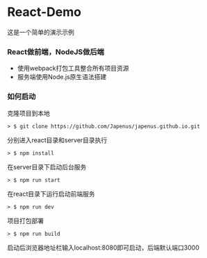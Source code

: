 # React-Demo
这是一个简单的演示示例
### React做前端，NodeJS做后端

* 使用webpack打包工具整合所有项目资源
* 服务端使用Node.js原生语法搭建
### 如何启动

克隆项目到本地

```
> $ git clone https://github.com/Japenus/japenus.github.io.git
```

分别进入react目录和server目录执行

```
> $ npm install
```

在server目录下启动后台服务

```
> $ npm run start
```

在react目录下运行启动前端服务

```
> $ npm run dev
```
项目打包部署

```
> $ npm run build
```
启动后浏览器地址栏输入localhost:8080即可启动，后端默认端口3000
